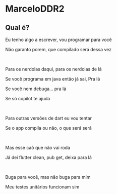 # MarceloDDR2

## Qual é?
Eu tenho algo a escrever, vou programar para você

Não garanto porem, que compilado será dessa vez

<br/> 

Para os nerdolas daqui, para os nerdolas de lá

Se você programa em java então já sai, Pra lá

Se você nem debuga... pra lá

Se só copilot te ajuda

<br/> 

Para outras versões de dart eu vou tentar

Se o app compila ou não, o que será será

<br/> 

Mas esse caô que não vai roda

Já dei flutter clean, pub get, deixa para lá

 <br /> 

Buga para você, mas não buga para mim

Meu testes unitários funcionam sim
